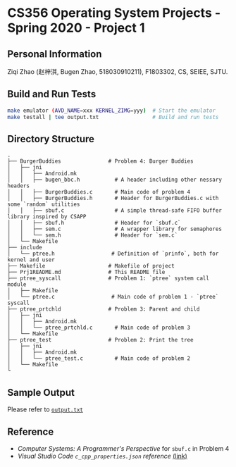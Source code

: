 # CS356 Operating System Projects - Spring 2020 - Project 1
## Personal Information
Ziqi Zhao (赵梓淇, Bugen Zhao, 518030910211), F1803302, CS, SEIEE, SJTU.
## Build and Run Tests
```bash
make emulator (AVD_NAME=xxx KERNEL_ZIMG=yyy)  # Start the emulator
make testall | tee output.txt                 # Build and run tests
```
## Directory Structure
```
.
├── BurgerBuddies               # Problem 4: Burger Buddies
│   ├── jni
│   │   ├── Android.mk
│   │   ├── bugen_bbc.h           # A header including other nessary headers
│   │   ├── BurgerBuddies.c       # Main code of problem 4
│   │   ├── BurgerBuddies.h       # Header for BurgerBuddies.c with some `random` utilities
│   │   ├── sbuf.c                # A simple thread-safe FIFO buffer library inspired by CSAPP
│   │   ├── sbuf.h                # Header for `sbuf.c`
│   │   ├── sem.c                 # A wrapper library for semaphores
│   │   └── sem.h                 # Header for `sem.c`
│   └── Makefile
├── include
│   └── ptree.h                  # Definition of `prinfo`, both for kernel and user
├── Makefile                    # Makefile of project
├── Prj1README.md               # This README file
├── ptree_syscall               # Problem 1: `ptree` system call module
│   ├── Makefile
│   └── ptree.c                  # Main code of problem 1 - `ptree` syscall
├── ptree_prtchld               # Problem 3: Parent and child
│   ├── jni
│   │   ├── Android.mk
│   │   └── ptree_prtchld.c       # Main code of problem 3
│   └── Makefile
├── ptree_test                  # Problem 2: Print the tree
│   ├── jni
│   │   ├── Android.mk
│   │   └── ptree_test.c          # Main code of problem 2
│   └── Makefile
└
```
## Sample Output
Please refer to [`output.txt`](output.txt)
## Reference
- *Computer Systems: A Programmer's Perspective* for `sbuf.c` in Problem 4
- *Visual Studio Code `c_cpp_properties.json` reference* [ (link) ](https://code.visualstudio.com/docs/cpp/c-cpp-properties-schema-reference)
